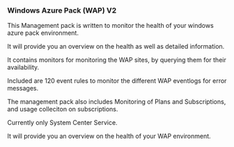 ### Windows Azure Pack (WAP) V2

This Management pack is written to monitor the health of your windows azure pack environment.

It will provide you an overview on the health as well as detailed information.

It contains monitors for monitoring the WAP sites, by querying them for their availability.

Included are 120 event rules to monitor the different WAP eventlogs for error messages.

The management pack also includes Monitoring of Plans and Subscriptions, and usage colleciton on subscriptions.

Currently only System Center Service.

 

It will provide you an overview on the health of your WAP environment.
